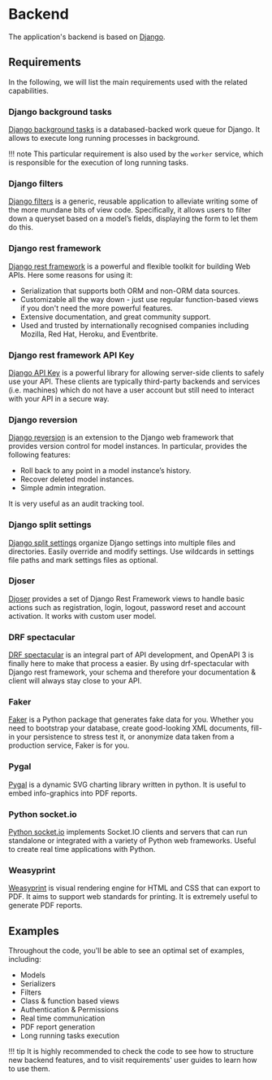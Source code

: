 # Backend
The application's backend is based on [Django](https://www.djangoproject.com/).

## Requirements
In the following, we will list the main requirements used with the related capabilities.

### Django background tasks
[Django background tasks](https://django-background-tasks.readthedocs.io/en/latest/) is a databased-backed work queue for Django. It allows to execute long running processes in background.

!!! note
    This particular requirement is also used by the `worker` service, which is responsible for the execution of long running tasks.

### Django filters
[Django filters](https://django-filter.readthedocs.io/en/stable/) is a generic, reusable application to alleviate writing some of the more mundane bits of view code. Specifically, it allows users to filter down a queryset based on a model’s fields, displaying the form to let them do this.

### Django rest framework
[Django rest framework](https://www.django-rest-framework.org/) is a powerful and flexible toolkit for building Web APIs.
Here some reasons for using it:

- Serialization that supports both ORM and non-ORM data sources.
- Customizable all the way down - just use regular function-based views if you don't need the more powerful features.
- Extensive documentation, and great community support.
- Used and trusted by internationally recognised companies including Mozilla, Red Hat, Heroku, and Eventbrite.

### Django rest framework API Key
[Django API Key](https://florimondmanca.github.io/djangorestframework-api-key/) is a powerful library for allowing server-side clients to safely use your API. These clients are typically third-party backends and services (i.e. machines) which do not have a user account but still need to interact with your API in a secure way.

### Django reversion
[Django reversion](https://django-reversion.readthedocs.io/en/stable/) is an extension to the Django web framework that provides version control for model instances. In particular, provides the following features:

- Roll back to any point in a model instance’s history.
- Recover deleted model instances.
- Simple admin integration.

It is very useful as an audit tracking tool.

### Django split settings
[Django split settings](https://django-split-settings.readthedocs.io/en/latest/) organize Django settings into multiple files and directories. Easily override and modify settings. Use wildcards in settings file paths and mark settings files as optional.

### Djoser
[Djoser](https://djoser.readthedocs.io/en/latest/introduction.html) provides a set of Django Rest Framework views to handle basic actions such as registration, login, logout, password reset and account activation. It works with custom user model.

### DRF spectacular
[DRF spectacular](https://drf-spectacular.readthedocs.io/en/latest/) is an integral part of API development, and OpenAPI 3 is finally here to make that process a easier. By using drf-spectacular with Django rest framework, your schema and therefore your documentation & client will always stay close to your API.

### Faker
[Faker](https://faker.readthedocs.io/en/master/) is a Python package that generates fake data for you. Whether you need to bootstrap your database, create good-looking XML documents, fill-in your persistence to stress test it, or anonymize data taken from a production service, Faker is for you.

### Pygal
[Pygal](http://www.pygal.org/en/stable/documentation/index.html) is a dynamic SVG charting library written in python. It is useful to embed info-graphics into PDF reports.

### Python socket.io
[Python socket.io](https://python-socketio.readthedocs.io/en/latest/) implements Socket.IO clients and servers that can run standalone or integrated with a variety of Python web frameworks. Useful to create real time applications with Python.

### Weasyprint
[Weasyprint](https://weasyprint.org/start/) is visual rendering engine for HTML and CSS that can export to PDF. It aims to support web standards for printing. It is extremely useful to generate PDF reports.

## Examples
Throughout the code, you'll be able to see an optimal set of examples, including:

- Models
- Serializers
- Filters
- Class & function based views
- Authentication & Permissions
- Real time communication
- PDF report generation
- Long running tasks execution

!!! tip
    It is highly recommended to check the code to see how to structure new backend features, and to visit requirements'
    user guides to learn how to use them.
